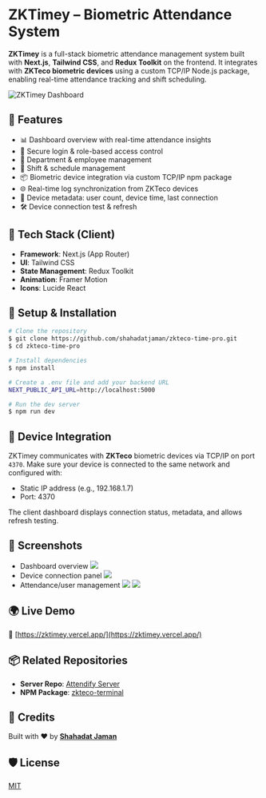 # ZKTimey – Biometric Attendance System

**ZKTimey** is a full-stack biometric attendance management system built with **Next.js**, **Tailwind CSS**, and **Redux Toolkit** on the frontend. It integrates with **ZKTeco biometric devices** using a custom TCP/IP Node.js package, enabling real-time attendance tracking and shift scheduling.

![ZKTimey Dashboard](https://res.cloudinary.com/dza2t1htw/image/upload/v1752154627/Screenshot_from_2025-07-10_19-30-44_urrzq6.png)

## 🚀 Features

- 📊 Dashboard overview with real-time attendance insights
- 🔐 Secure login & role-based access control
- 👥 Department & employee management
- 📅 Shift & schedule management
- 📦 Biometric device integration via custom TCP/IP npm package
- 🌐 Real-time log synchronization from ZKTeco devices
- 📁 Device metadata: user count, device time, last connection
- 🛠 Device connection test & refresh

## 🧪 Tech Stack (Client)

- **Framework**: Next.js (App Router)
- **UI**: Tailwind CSS
- **State Management**: Redux Toolkit
- **Animation**: Framer Motion
- **Icons**: Lucide React

## 🔧 Setup & Installation

```bash
# Clone the repository
$ git clone https://github.com/shahadatjaman/zkteco-time-pro.git
$ cd zkteco-time-pro

# Install dependencies
$ npm install

# Create a .env file and add your backend URL
NEXT_PUBLIC_API_URL=http://localhost:5000

# Run the dev server
$ npm run dev
```

## 📡 Device Integration

ZKTimey communicates with **ZKTeco** biometric devices via TCP/IP on port `4370`. Make sure your device is connected to the same network and configured with:

- Static IP address (e.g., 192.168.1.7)
- Port: 4370

The client dashboard displays connection status, metadata, and allows refresh testing.

## 📸 Screenshots

- Dashboard overview
  ![](https://res.cloudinary.com/dza2t1htw/image/upload/v1752154627/Screenshot_from_2025-07-10_19-30-44_urrzq6.png)
- Device connection panel
  ![](https://res.cloudinary.com/dza2t1htw/image/upload/v1752154986/Screenshot_from_2025-07-10_19-42-44_zoa7pl.png)
- Attendance/user management
  ![](https://res.cloudinary.com/dza2t1htw/image/upload/v1752155232/Screenshot_from_2025-07-10_19-46-48_tkjwev.png)
  ![](https://res.cloudinary.com/dza2t1htw/image/upload/v1752155083/Screenshot_from_2025-07-10_19-44-27_den33m.png)

## 🌍 Live Demo

**🔗** [https://zktimey.vercel.app/](https://zktimey.vercel.app/)

## 📦 Related Repositories

- **Server Repo**: [Attendify Server](https://github.com/shahadatjaman/Attendify-server)
- **NPM Package**: [zkteco-terminal](https://www.npmjs.com/package/zkteco-terminal)

## 🙌 Credits

Built with ❤️ by **[Shahadat Jaman](https://shahadatjaman.vercel.app)**

## 🛡 License

[MIT](./LICENSE)
